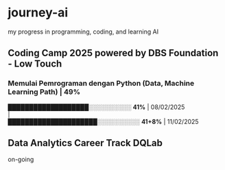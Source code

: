 # journey-ai
my progress in programming, coding, and learning AI
## Coding Camp 2025 powered by DBS Foundation - Low Touch
### Memulai Pemrograman dengan Python (Data, Machine Learning Path)   | 49%

███████████████████░░░░░░░░░░ **41%**      | 08/02/2025 <br>
                                           | <br>
█████████████████████░░░░░░░░░░ **41+8%**  | 11/02/2025
## Data Analytics Career Track DQLab
on-going
